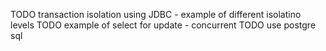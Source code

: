 TODO transaction isolation using JDBC - example of different isolatino levels
TODO example of select for update - concurrent
TODO use postgre sql